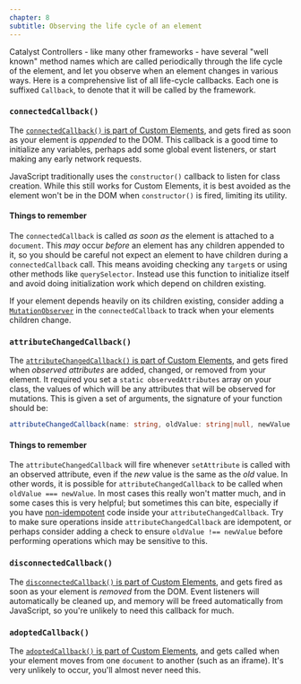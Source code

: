 ```yaml
---
chapter: 8
subtitle: Observing the life cycle of an element
---
```


Catalyst Controllers - like many other frameworks - have several "well known" method names which are called periodically through the life cycle of the element, and let you observe when an element changes in various ways. Here is a comprehensive list of all life-cycle callbacks. Each one is suffixed `Callback`, to denote that it will be called by the framework.

### `connectedCallback()`

The [`connectedCallback()` is part of Custom Elements][ce-callbacks], and gets fired as soon as your element is _appended_ to the DOM. This callback is a good time to initialize any variables, perhaps add some global event listeners, or start making any early network requests.

JavaScript traditionally uses the `constructor()` callback to listen for class creation. While this still works for Custom Elements, it is best avoided as the element won't be in the DOM when `constructor()` is fired, limiting its utility.

#### Things to remember

The `connectedCallback` is called _as soon as_ the element is attached to a `document`. This _may_ occur _before_ an element has any children appended to it, so you should be careful not expect an element to have children during a `connectedCallback` call. This means avoiding checking any `target`s or using other methods like `querySelector`. Instead use this function to initialize itself and avoid doing initialization work which depend on children existing.

If your element depends heavily on its children existing, consider adding a [`MutationObserver`](https://developer.mozilla.org/en-US/docs/Web/API/MutationObserver) in the `connectedCallback` to track when your elements children change.

### `attributeChangedCallback()`

The [`attributeChangedCallback()` is part of Custom Elements][ce-callbacks], and gets fired when _observed attributes_ are added, changed, or removed from your element. It required you set a `static observedAttributes` array on your class, the values of which will be any attributes that will be observed for mutations. This is given a set of arguments, the signature of your function should be:

```typescript
attributeChangedCallback(name: string, oldValue: string|null, newValue: string|null): void {}
```

#### Things to remember

The `attributeChangedCallback` will fire whenever `setAttribute` is called with an observed attribute, even if the _new_ value is the same as the _old_ value. In other words, it is possible for `attributeChangedCallback` to be called when `oldValue === newValue`. In most cases this really won't matter much, and in some cases this is very helpful; but sometimes this can bite, especially if you have [non-idempotent](https://en.wikipedia.org/wiki/Idempotence#Computer_science_examples) code inside your `attributeChangedCallback`. Try to make sure operations inside `attributeChangedCallback` are idempotent, or perhaps consider adding a check to ensure `oldValue !== newValue` before performing operations which may be sensitive to this.

### `disconnectedCallback()`

The [`disconnectedCallback()` is part of Custom Elements][ce-callbacks], and gets fired as soon as your element is _removed_ from the DOM. Event listeners will automatically be cleaned up, and memory will be freed automatically from JavaScript, so you're unlikely to need this callback for much.

### `adoptedCallback()`

The [`adoptedCallback()` is part of Custom Elements][ce-callbacks], and gets called when your element moves from one `document` to another (such as an iframe). It's very unlikely to occur, you'll almost never need this.

[ce-callbacks]: https://developer.mozilla.org/en-US/docs/Web/Web_Components/Using_custom_elements#Using_the_lifecycle_callbacks


